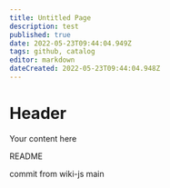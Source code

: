 ```yaml
---
title: Untitled Page
description: test
published: true
date: 2022-05-23T09:44:04.949Z
tags: github, catalog
editor: markdown
dateCreated: 2022-05-23T09:44:04.948Z
---
```



# Header
Your content here

README

commit from wiki-js main
